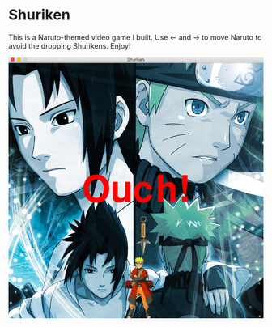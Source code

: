 # Shuriken

This is a Naruto-themed video game I built.
Use <- and -> to move Naruto to avoid the dropping Shurikens. 
Enjoy! 

![Alt text](ScreenShot.png?raw=true "ScreenShot")

